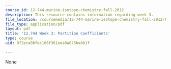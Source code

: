 ```yaml
---
course_id: 12-744-marine-isotope-chemistry-fall-2012
description: This resource contains information regarding week 3.
file_location: /coursemedia/12-744-marine-isotope-chemistry-fall-2012/8f2eca8bfec166f361eea8a875ba0b1f_MIT12_744F12_Week3.pdf
file_type: application/pdf
layout: pdf
title: '12.744 Week 3: Partition Coefficients'
type: course
uid: 8f2eca8bfec166f361eea8a875ba0b1f

---
```

None